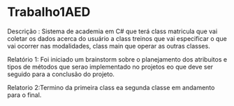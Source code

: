 # Trabalho1AED
Descrição : Sistema de academia em C# que terá class matricula que vai coletar os dados acerca do usuário a class treinos que vai especificar o que vai ocorrer nas modalidades, class main que operar as outras classes.

Relatório 1:  Foi iniciado um brainstorm sobre o planejamento dos atribuitos e tipos de métodos que serao implementado no projetos eo que deve ser seguido para a conclusão do projeto.

Relatorio 2:Termino da primeira class ea segunda classe em andamento para o final.

